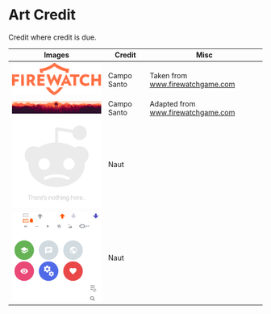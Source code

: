 # Art Credit
Credit where credit is due.

| Images                                            | Credit        | Misc                               |
|---------------------------------------------------|---------------|------------------------------------|
| <img src="Images/firewatch.png" width="300">      | Campo Santo   | Taken from www.firewatchgame.com   |
| <img src="Images/headerimg.png" width="300">      | Campo Santo   | Adapted from www.firewatchgame.com |
| <img src="Images/noresults.png" width="300">      | Naut          |                                    |
| <img src="Images/spritesheet.png" width="300">    | Naut          |                                    |

